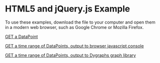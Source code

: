 # HTML5 and jQuery.js Example

To use these examples, download the file to your computer and open them in a modern web browser, such as Google Chrome or Mozilla Firefox.

[GET a DataPoint](./html%2Bjs-singleDataPointGet.html)

[GET a time range of DataPoints, output to browser javascript console](./html%2Bjs-timeSeriesGetWithPaging.html)

[GET a time range of DataPoints, output to Dygraphs graph library](./html%2Bjs-timeSeriesGetWithPagingAndChart.html)
